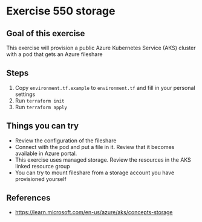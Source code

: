 # Exercise 550 storage
## Goal of this exercise
This exercise will provision a public Azure Kubernetes Service (AKS) cluster with a pod that gets an Azure fileshare

## Steps
1. Copy `environment.tf.example` to `environment.tf` and fill in your personal settings
2. Run `terraform init`
3. Run `terraform apply`

## Things you can try
* Review the configuration of the fileshare
* Connect with the pod and put a file in it. Review that it becomes available in Azure portal.
* This exercise uses managed storage. Review the resources in the AKS linked resource group
* You can try to mount fileshare from a storage account you have provisioned yourself

## References
* https://learn.microsoft.com/en-us/azure/aks/concepts-storage